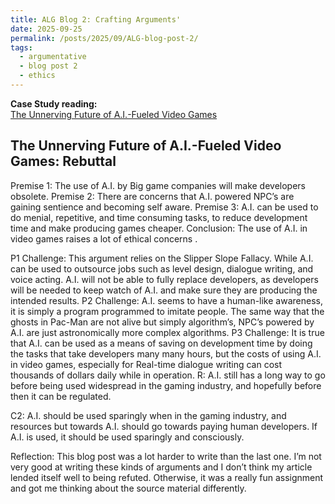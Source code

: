 ```yaml
---
title: ALG Blog 2: Crafting Arguments'
date: 2025-09-25
permalink: /posts/2025/09/ALG-blog-post-2/
tags:
  - argumentative
  - blog post 2
  - ethics
---
```


**Case Study reading:**  
[The Unnerving Future of A.I.-Fueled Video Games](https://www.nytimes.com/2025/07/28/arts/video-games-artificial-intelligence.html?searchResultPosition=10)

The Unnerving Future of A.I.-Fueled Video Games: Rebuttal
---

Premise 1: The use of A.I. by Big game companies will make developers obsolete.
Premise 2: There are concerns that A.I. powered NPC’s are gaining sentience and becoming self aware.
Premise 3: A.I. can be used to do menial, repetitive, and time consuming tasks, to reduce development time and make producing games cheaper.
Conclusion: The use of A.I. in video games raises a lot of ethical concerns .

P1 Challenge: This argument relies on the Slipper Slope Fallacy. While A.I. can be used to outsource jobs such as level design, dialogue writing, and voice acting. A.I. will not be able to fully replace developers, as developers will be needed to keep watch of A.I. and make sure they are producing the intended results.
P2 Challenge: A.I. seems to have a human-like awareness, it is simply a program programmed to imitate people. The same way that the ghosts in Pac-Man are not alive but simply algorithm’s, NPC’s powered by A.I. are just astronomically more complex algorithms.
P3 Challenge: It is true that A.I. can be used as a means of saving on development time by doing the tasks that take developers many many hours, but the costs of using A.I. in video games, especially for Real-time dialogue writing can cost thousands of dollars daily while in operation.
R: A.I. still has a long way to go before being used widespread in the gaming industry, and hopefully before then it can be regulated. 

C2: A.I.  should be used sparingly when in the gaming industry, and resources but towards A.I. should go towards paying human developers. If A.I. is used, it should be used sparingly and consciously. 

Reflection:
This blog post was a lot harder to write than the last one. I’m not very good at writing these kinds of arguments and I don’t think my article lended itself well to being refuted. Otherwise, it was a really fun assignment and got me thinking about the source material differently.
